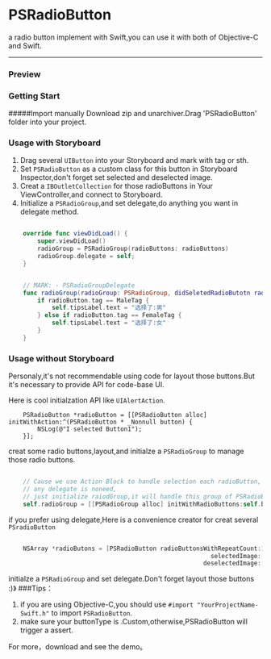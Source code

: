 # PSRadioButton
a radio button implement with Swift,you can use it with both of Objective-C and Swift.

_______

### Preview 


### Getting Start

    
#####Import manually
Download zip and unarchiver.Drag 'PSRadioButton' folder into your project.

### Usage with Storyboard 
1. Drag several `UIButton` into your Storyboard and mark with tag or sth.
2. Set `PSRadioButton` as a custom class for this button in Storyboard Inspector,don't forget set selected and deselected image.
3. Creat a `IBOutletCollection` for those radioButtons in Your ViewController,and connect to Storyboard.
4. Initialize a `PSRadioGroup`,and set delegate,do anything you want in delegate method.

```swift

    override func viewDidLoad() {
        super.viewDidLoad()
        radioGroup = PSRadioGroup(radioButtons: radioButtons)
        radioGroup.delegate = self;
    }

```


```swift

    // MARK: - PSRadioGroupDelegate
    func radioGroup(radioGroup: PSRadioGroup, didSeletedRadioButotn radioButton: PSRadioButton) {
        if radioButton.tag == MaleTag {
            self.tipsLabel.text = "选择了:男"
        } else if radioButton.tag == FemaleTag {
            self.tipsLabel.text = "选择了:女"
        }
    }

```

### Usage without Storyboard
Personaly,it's not recommendable using code for layout those buttons.But it's necessary to provide API for code-base UI.

Here is cool initialzation API like `UIAlertAction`.

```
    PSRadioButton *radioButton = [[PSRadioButton alloc] initWithAction:^(PSRadioButton * _Nonnull button) {
        NSLog(@"I selected Button1");
    }];

```

creat some radio buttons,layout,and initialze a `PSRadioGroup` to manage those radio buttons.

```objective-c

    // Cause we use Action Block to handle selection each radioButton,
    // any delegate is noneed,
    // just initialize raiodGroup,it will handle this group of PSRadioButton
    self.radioGroup = [[PSRadioGroup alloc] initWithRadioButtons:self.buttonsWithAction];


```


if you prefer using delegate,Here is a convenience creator for creat several `PSradioButton`

```objective-c

    NSArray *radioButons = [PSRadioButton radioButtonsWithRepeatCount:10
                                                        selectedImage:[UIImage imageNamed:@"seleted"]
                                                      deselectedImage:[UIImage imageNamed:@"deseleted"]];

``` 

initialze a `PSRadioGroup` and set delegate.Don't forget layout those buttons :)》
###Tips：
1. if you are using Objective-C,you should use `#import "YourProjectName-Swift.h"` to import `PSRadioButton`.
1. make sure your buttonType is .Custom,otherwise,PSRadioButton will trigger a assert.

For more，download and see the demo。